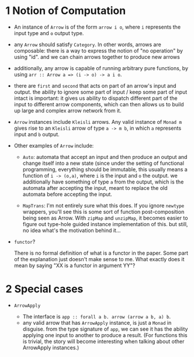 # 1 Notion of Computation

- An instance of `Arrow` is of the form `arrow i o`, where `i` represents the input type
  and `o` output type.

- any `Arrow` should satisfy `Category`. In other words, arrows are composable: there is
  a way to express the notion of "no operation" by using "id". and we can chain arrows together
  to produce new arrows

- additionally, any arrow is capable of running arbitrary pure functions, by using `arr :: Arrow a => (i -> o) -> a i o`.

- there are `first` and `second` that acts on part of an arrow's input and output. the ability
  to ignore some part of input / keep some part of input intact is important:
  it gives us ability to dispatch different part of the input to different arrow components,
  which can then allows us to build up large and complex arrow network from it.

- `Arrow` instances include `Kleisli` arrows. Any valid instance of `Monad m` gives rise
  to an `Kleisli` arrow of type `a -> m b`, in which `a` represents input and `b` output.

- Other examples of `Arrow` include:

    - `Auto`: automata that accept an input and then produce an output and change itself
      into a new state (since under the setting of functional programming, everything should
      be immutable, this usually means a function of `i -> (o,a)`, where `i` is the input
      and `o` the output. we additionally have something of type `a` from the output,
      which is the automata after accepting the input, meant to replace the old automata
      before accepting the input.

    - `MapTrans`: I'm not entirely sure what this does. If you ignore `newtype` wrappers,
      you'll see this is some sort of function post-composition being seen as Arrow.
      With `zipMap` and `unzipMap`, it becomes easier to figure out type-hole
      guided instance implementation of this. but still, no idea what's the
      motivation behind it...

- `functor`?

    There is no formal definition of what is a functor in the paper.
    Some part of the explanation just doesn't make sense to me.
    What exactly does it mean by saying "XX is a functor in argument YY"?

# 2 Special cases

- `ArrowApply`

    - The interface is `app :: forall a b. arrow (arrow a b, a) b`.
    - any valid arrow that has `ArrowApply` instance, is just a `Monad` in disguise.
      from the type signature of `app`, we can see it has the ability applying
      one input to another to produce a result. (For functions this is trivial,
      the story will become interesting when talking about other ArrowApply
      instances.)
